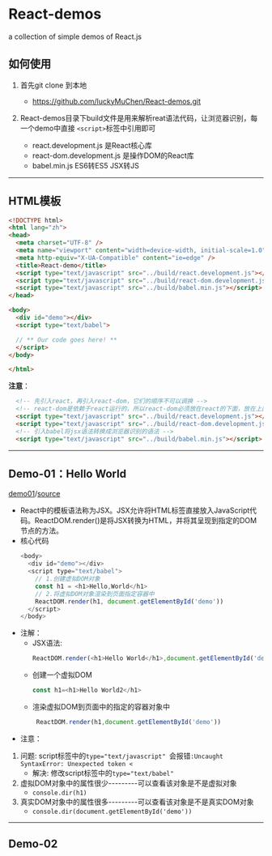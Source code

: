 # React-demos
a collection of simple demos of React.js

## 如何使用
1. 首先git clone 到本地
   - https://github.com/luckyMuChen/React-demos.git

2. React-demos目录下build文件是用来解析reat语法代码，让浏览器识别，每一个demo中直接 `<script>`标签中引用即可
   - react.development.js 是React核心库  
   - react-dom.development.js 是操作DOM的React库
   - babel.min.js ES6转ES5  JSX转JS

---
## HTML模板
```html
<!DOCTYPE html>
<html lang="zh">
<head>
  <meta charset="UTF-8" />
  <meta name="viewport" content="width=device-width, initial-scale=1.0" />
  <meta http-equiv="X-UA-Compatible" content="ie=edge" />
  <title>React-demo</title>
  <script type="text/javascript" src="../build/react.development.js"></script>
  <script type="text/javascript" src="../build/react-dom.development.js"></script>
  <script type="text/javascript" src="../build/babel.min.js"></script>
</head>

<body>
  <div id="demo"></div>
  <script type="text/babel">

  // ** Our code goes here! **
  </script>
</body>

</html>
```
**注意**：
```html
  <!-- 先引入react，再引入react-dom，它们的顺序不可以调换 -->
  <!-- react-dom是依赖于react运行的，所以react-dom必须放在react的下面，放在上面会报错，提示找不到react -->
  <script type="text/javascript" src="../build/react.development.js"></script>
  <script type="text/javascript" src="../build/react-dom.development.js"></script>
  <!-- 引入babel将jsx语法转换成浏览器识别的语法 -->
  <script type="text/javascript" src="../build/babel.min.js"></script>
```
---

## Demo-01：Hello World
[demo01](https://github.com/luckyMuChen/React-demos/tree/master/demo01)/[source](https://github.com/luckyMuChen/React-demos/blob/master/demo01/index.html)

- React中的模板语法称为JSX。JSX允许将HTML标签直接放入JavaScript代码。ReactDOM.render()是将JSX转换为HTML，并将其呈现到指定的DOM节点的方法。
- 核心代码
  ```js
  <body>
    <div id="demo"></div>
    <script type="text/babel">
      // 1.创建虚拟DOM对象
      const h1 = <h1>Hello,World</h1>
      // 2.将虚拟DOM对象渲染到页面指定容器中
      ReactDOM.render(h1, document.getElementById('demo'))
    </script>
  </body>
  ```
- 注解： 
  - JSX语法:
    ```js
    ReactDOM.render(<h1>Hello World</h1>,document.getElementById('demo'))
    ```
  - 创建一个虚拟DOM
    ```js
    const h1=<h1>Hello World2</h1>
    ```
  - 渲染虚拟DOM到页面中的指定的容器对象中
    ```js
     ReactDOM.render(h1,document.getElementById('demo'))
    ```
- 注意：
1. 问题: script标签中的`type="text/javascript" `会报错`:Uncaught SyntaxError: Unexpected token <`
   - 解决: 修改script标签中的`type="text/babel" `
2. 虚拟DOM对象中的属性很少---------可以查看该对象是不是虚拟对象
   - `console.dir(h1)`
3. 真实DOM对象中的属性很多---------可以查看该对象是不是真实DOM对象
   - `console.dir(document.getElementById('demo'))`
---

## Demo-02